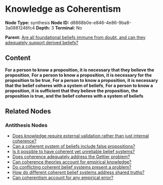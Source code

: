 # Knowledge as Coherentism

**Node Type:** synthesis
**Node ID:** d8868b0e-e846-4e86-9ba8-3a0881246fc4
**Depth:** 3
**Terminal:** No

**Parent:** [Are all foundational beliefs immune from doubt, and can they adequately support derived beliefs?](are-all-foundational-beliefs-immune-from-doubt-and-can-they-adequately-support-derived-beliefs-antithesis-23055f72-c147-44f7-8db3-a883a1417c1e.md)

## Content

**For a person to know a proposition, it is necessary that they believe the proposition**, **For a person to know a proposition, it is necessary for the proposition to be true**, **For a person to know a proposition, it is necessary that the belief coheres with a system of beliefs**, **For a person to know a proposition, it is sufficient that they believe the proposition, the proposition is true, and the belief coheres with a system of beliefs**

## Related Nodes

### Antithesis Nodes

- [Does knowledge require external validation rather than just internal coherence?](does-knowledge-require-external-validation-rather-than-just-internal-coherence-antithesis-d59213ed-bda8-4c7a-bf2e-e8ae69dd70d7.md)
- [Can a coherent system of beliefs include false propositions?](can-a-coherent-system-of-beliefs-include-false-propositions-antithesis-a50a0b2c-d9af-4b90-91b0-e4f7cfa580df.md)
- [Is it possible to have coherent yet unreliable belief systems?](is-it-possible-to-have-coherent-yet-unreliable-belief-systems-antithesis-5add50f8-b0fd-42e8-97b9-1cb459453fd7.md)
- [Does coherence adequately address the Gettier problem?](does-coherence-adequately-address-the-gettier-problem-antithesis-ac54e87f-efc4-49c4-bca4-24aa5624f401.md)
- [Can coherence theories account for empirical knowledge?](can-coherence-theories-account-for-empirical-knowledge-antithesis-c71c7f0e-f597-4b2b-97ae-498929b25ffa.md)
- [Do conflicting coherent belief systems present a problem?](do-conflicting-coherent-belief-systems-present-a-problem-antithesis-17439d1a-1615-4367-9f81-77fb567f658a.md)
- [How do different coherent belief systems address shared truths?](how-do-different-coherent-belief-systems-address-shared-truths-antithesis-c33dce88-07df-4a1b-9756-c71365ed4cce.md)
- [Can coherentism account for any empirical error?](can-coherentism-account-for-any-empirical-error-antithesis-06a8ae26-d070-4293-b45c-210bb8f737ba.md)

